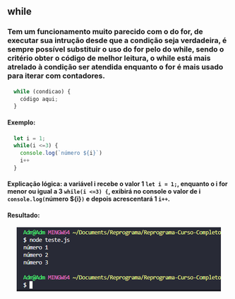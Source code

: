 ## while
### Tem um funcionamento muito parecido com o do for, de executar sua intrução desde que a condição seja verdadeira, é sempre possível substituir o uso do for pelo do while, sendo o critério obter o código de melhor leitura, o while está mais atrelado à condição ser atendida enquanto o for é mais usado para iterar com contadores.
```javascript
  while (condicao) {
    código aqui;
  }
  ```

#### Exemplo:
```javascript
  let i = 1;
  while(i <=3) {
    console.log(`número ${i}`)
    i++
  }
```
#### Explicação lógica: a variável i recebe o valor 1 `let i = 1;`, enquanto o i for menor ou igual a 3 `while(i <=3) {`, exibirá no console o valor de i `console.log(`número ${i}`)` e depois acrescentará 1 `i++`.
#### Resultado: 
<p align="center">
  <img alt="foto" title="foto" src="./img/foto02.png"/>
</p>
